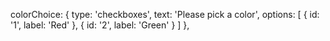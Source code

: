 colorChoice: {
  type: 'checkboxes',
  text: 'Please pick a color',
  options: [
    {
      id: '1',
      label: 'Red'
    },
    {
      id: '2',
      label: 'Green'
    }
  ]
},
